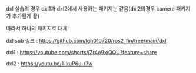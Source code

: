 dxl 실습의 경우 dxl1과 dxl2에서 사용하는 패키지는 같음(dxl2의경우 camera 패키지가 추가된게 끝)

따라서 하나의 패키지로 대체

dxl sub 링크 : https://github.com/lgh010720/ros2_fin/tree/main/dxl

dxl1 : https://youtube.com/shorts/jZr4o9xiQQU?feature=share

dxl2 : https://youtu.be/1-kuP6u-r7w
